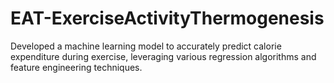 # EAT-ExerciseActivityThermogenesis
Developed a machine learning model to accurately predict calorie expenditure during exercise, leveraging various regression algorithms and feature engineering techniques.
